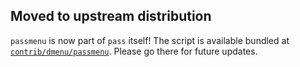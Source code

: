 ## Moved to upstream distribution

`passmenu` is now part of `pass` itself! The script is available bundled at
[`contrib/dmenu/passmenu`][upstream]. Please go there for future updates.

[upstream]: http://git.zx2c4.com/password-store/tree/contrib/dmenu/passmenu
